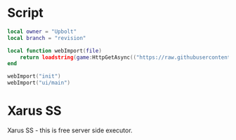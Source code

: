 # Script
```lua
local owner = "Upbolt"
local branch = "revision"

local function webImport(file)
    return loadstring(game:HttpGetAsync(("https://raw.githubusercontent.com/%s/Hydroxide/%s/%s.lua"):format(owner, branch, file)), file .. '.lua')()
end

webImport("init")
webImport("ui/main")
```
# Xarus SS
Xarus SS - this is free server side executor.
